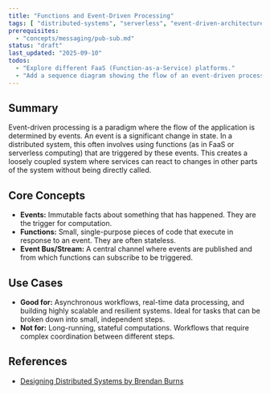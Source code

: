 ```yaml
---
title: "Functions and Event-Driven Processing"
tags: [ "distributed-systems", "serverless", "event-driven-architecture" ]
prerequisites:
  - "concepts/messaging/pub-sub.md"
status: "draft"
last_updated: "2025-09-10"
todos:
  - "Explore different FaaS (Function-as-a-Service) platforms."
  - "Add a sequence diagram showing the flow of an event-driven process."
---
```


## Summary

Event-driven processing is a paradigm where the flow of the application is determined by events. An event is a significant change in state. In a distributed system, this often involves using functions (as in FaaS or serverless computing) that are triggered by these events. This creates a loosely coupled system where services can react to changes in other parts of the system without being directly called.

## Core Concepts

-   **Events:** Immutable facts about something that has happened. They are the trigger for computation.
-   **Functions:** Small, single-purpose pieces of code that execute in response to an event. They are often stateless.
-   **Event Bus/Stream:** A central channel where events are published and from which functions can subscribe to be triggered.

## Use Cases

-   **Good for:** Asynchronous workflows, real-time data processing, and building highly scalable and resilient systems. Ideal for tasks that can be broken down into small, independent steps.
-   **Not for:** Long-running, stateful computations. Workflows that require complex coordination between different steps.

## References

-   [Designing Distributed Systems by Brendan Burns](https://www.oreilly.com/library/view/designing-distributed-systems/9781491983638/)
